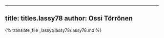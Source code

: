 
---
title: titles.lassy78
author: Ossi Törrönen
---
{% translate_file _lassyt/lassy78/lassy78.md %}